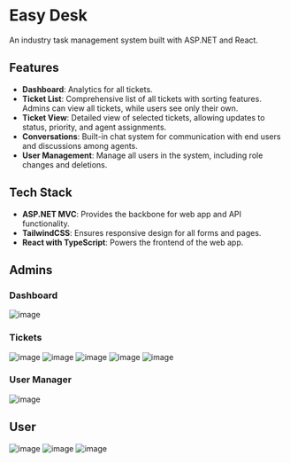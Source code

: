 # Easy Desk

An industry task management system built with ASP.NET and React.

## Features

- **Dashboard**: Analytics for all tickets.
- **Ticket List**: Comprehensive list of all tickets with sorting features. Admins can view all tickets, while users see only their own.
- **Ticket View**: Detailed view of selected tickets, allowing updates to status, priority, and agent assignments.
- **Conversations**: Built-in chat system for communication with end users and discussions among agents.
- **User Management**: Manage all users in the system, including role changes and deletions.

## Tech Stack

- **ASP.NET MVC**: Provides the backbone for web app and API functionality.
- **TailwindCSS**: Ensures responsive design for all forms and pages.
- **React with TypeScript**: Powers the frontend of the web app.


## Admins

### Dashboard
![image](https://github.com/user-attachments/assets/4dd38619-8f92-42bd-9ac7-5f5a8c93c642)

### Tickets
![image](https://github.com/user-attachments/assets/fce6cbb9-5c6c-42f2-9a26-2994803f33e4)
![image](https://github.com/user-attachments/assets/087b942f-8ad9-4b20-a5c7-96f7acef0940)
![image](https://github.com/user-attachments/assets/8ed17fb9-e458-4cae-83a1-6a59d45874c8)
![image](https://github.com/user-attachments/assets/f1221087-1d6a-4dfd-aac8-8f5bfbcf8648)
![image](https://github.com/user-attachments/assets/97539e39-8606-4a8b-85f9-b91cae94438f)

### User Manager
![image](https://github.com/user-attachments/assets/a9c57ad4-00de-429c-a91e-e5fa89e5d9ae)

## User
![image](https://github.com/user-attachments/assets/49879227-8ede-4dc4-978c-8af53ab2b7df)
![image](https://github.com/user-attachments/assets/f1818bde-d66f-4cc0-8899-26e475d2a8f6)
![image](https://github.com/user-attachments/assets/cfc83890-d722-4356-88de-0a30bedd6748)

